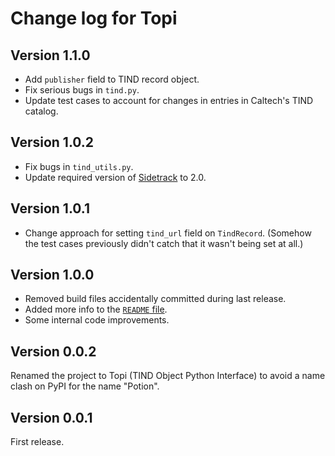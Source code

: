 # Change log for Topi

## Version 1.1.0

* Add `publisher` field to TIND record object.
* Fix serious bugs in `tind.py`.
* Update test cases to account for changes in entries in Caltech's TIND catalog.


## Version 1.0.2

* Fix bugs in `tind_utils.py`.
* Update required version of [Sidetrack](https://github.com/caltechlibrary/sidetrack) to 2.0.


## Version 1.0.1

* Change approach for setting `tind_url` field on `TindRecord`. (Somehow the test cases previously didn't catch that it wasn't being set at all.)


## Version 1.0.0

* Removed build files accidentally committed during last release.
* Added more info to the [`README` file](README.md).
* Some internal code improvements.


## Version 0.0.2

Renamed the project to Topi (TIND Object Python Interface) to avoid a name clash on PyPI for the name "Potion".


## Version 0.0.1

First release.

